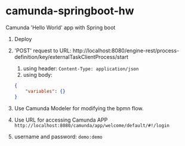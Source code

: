 # camunda-springboot-hw
Camunda 'Hello World' app with Spring boot



1. Deploy
2. 'POST' request to URL: http://localhost:8080/engine-rest/process-definition/key/externalTaskClientProcess/start
   1. using header: `Content-Type: application/json`
   2. using body:
    ```json
    {
        "variables": {}
    }
    ```
3. Use Camunda Modeler for modifying the bpmn flow.
4. Use URL for accessing Camunda APP 
`http://localhost:8080/camunda/app/welcome/default/#!/login`

5. username and password: `demo:demo`